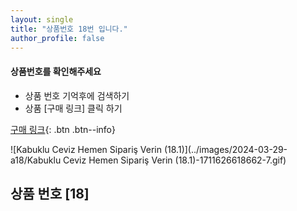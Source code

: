 ```yaml
---
layout: single
title: "상품번호 18번 입니다."
author_profile: false
---
```




<div class="notice--info">
<h4> 상품번호를 확인해주세요 </h4>
<ul>
    <li> 상품 번호 기억후에 검색하기 </li>
    <li> 상품 [구매 링크] 클릭 하기 </li>
</ul>
</div>


[구매 링크](https://link.coupang.com/a/bvPEGo){: .btn .btn--info}



![Kabuklu Ceviz   Hemen Sipariş Verin (18.1)](../images/2024-03-29-a18/Kabuklu Ceviz   Hemen Sipariş Verin (18.1)-1711626618662-7.gif)

## 상품 번호 [18]